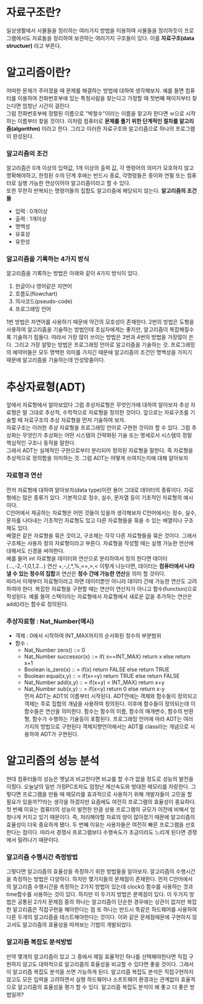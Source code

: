 # 자료구조란?
일상생활에서 사물들을 정리하는 여러가지 방법을 이용하여 사물들을 정리하듯이 프로그램에서도 자료들을 정리하여 보관하는 여러가지 구조들이 있다. 이를 **자료구조(data structuer)** 라고 부른다.  
# 알고리즘이란?
어떠한 문제가 주어졌을 때 문제를 해결하는 방법에 대하여 생각해보자. 예를 들면 컴퓨터를 이용하여 전화번호부에 있는 특정사람을 찾는다고 가정할 때 첫번째 페이지부터 찾는다면 엄청난 시간이 걸린다.  
그럼 전화번호부에 정렬된 이름으로 "박철수"이라는 이름을 찾고자 한다면 ㅂ으로 시작하는 이름부터 찾을 것이다. 이처럼 컴퓨터로 **문제를 풀기 위한 단계적인 절차를 알고리즘(algorithm)** 이라고 한다. 그리고 이러한 자료구조와 알고리즘으로 하나의 프로그램이 완성된다.

### 알고리즘의 조건
알고리즘은 0개 이상의 입력값, 1개 이상의 출력 값, 각 명령어의 의미가 모호하지 않고 명확해야하고, 한정된 수의 단계 후에는 반드시 종료, 각명령들은 종이와 연필 또는 컴퓨터로 실행 가능한 연상이어야 알고리즘이라고 할 수 있다.  
또한 무한히 반복되는 명령어들의 집합도 알고리즘에 해당되지 않는다.
**알고리즘의 조건들**
- 입력 : 0개이상
- 출력 : 1개이상
- 명백성
- 유효성
- 유한성

### 알고리즘을 기록하는 4가지 방식
알고리즘을 기록하는 방법은 아래와 같이 4가지 방식이 있다.
1. 한글이나 영어같은 자연어
2. 흐름도(flowchart)
3. 의사코드(pseudo-code)
4. 프로그래밍 언어

1번 방법은 자연어를 사용하기 때문에 약간의 모호성이 존재한다. 2번의 방법은 도형을 사용하여 알고리즘을 기술하는 방법인데 초심자에게는 좋지만, 알고리즘이 복잡해질수록 기술하기 힘들다. 따라서 가장 많이 쓰이는 방법은 3번과 4번의 방법을 가장많이 쓴다. 그리고 가장 알맞는 방법은 프로그래밍 언어로 알고리즘을 기술하는 것. 프로그래밍의 예약어들은 모두 명백한 의미를 가지긴 때문에 알고리즘의 조건인 명백성을 가지기 때문에 알고리즘을 기술하는데 안성맞춤이다.

# 추상자료형(ADT)
앞에서 자료형에서 알아보았다 그럼 추상자료형은 무엇인가에 대하여 알아보자 추상 자료형은 말 그대로 추상적, 수학적으로 자료형을 정의한 것이다. 앞으로는 자료구조를 기술할 때 자료구조의 추상 자료형을 먼저 기술하여 보자.  
자료구조는 이러한 추상 자료형을 프로그래밍 언어로 구현한 것이라 할 수 있다. 그럼 추상화는 무엇인가 추상화는 어떤 시스템의 간략화된 기술 또는 명세로서 시스템의 정말 핵심적인 구조나 동작을 말한다.  
그래서 ADT는 실제적인 구현으로부터 분리되어 정의된 자료형을 말한다. 즉 자료형을 추상적으로 정의함을 의미하는 것. 그럼 ADT는 어떻게 쓰여지는지에 대해 알아보자

### 자료형과 연산
먼저 자료형에 대하여 알아보자(data type)이란 용어 그대로 데이터의 종류이다. 자료형에는 많은 종류가 있다. 기본적으로 정수, 실수, 문자열 등이 기초적인 자료형의 예시이다.  
C언어에서 제공하는 자료형은 어떤 것들이 있을까 생각해보자 C언어에서는 정수, 실수, 문자를 나타내는 기초적인 자료형도 있고 다른 자료형들을 묶을 수 있는 배열이나 구조체도 있다.  
배열은 같은 자료형을 묶은 것이고, 구조체는 각각 다른 자료형들을 묶은 것이다. 그래서 구조체는 사용자 정의 자료형이라고 부른다. 자료형을 작성할 때는 실행 가능한 연산에 대해서도 신경을 써야한다.  
예를 들어 int 자료형을 데이터와 연산으로 분리하여서 정의 한다면 데이터{...,-2,-1,0,1,2...} 연산 +,-,/,*,%,==,>,< 이렇게 나눈다면, 데이터는 **컴퓨터에서 나타낼 수 있는 정수의 집합**과 연산은 **정수 간에 가능한 연산**을 의미 할 것이다.  
따라서 이제부터 자료형이라고 하면 데이터뿐만 아니라 데이터 간에 가능한 연산도 고려하여야 한다. 복잡한 자료형을 구현할 때는 연산이 연산자가 아니고 함수(function)으로 작성된다. 예를 들어 스택이라는 자료형에서 자료형에서 새로운 값을 추가하는 연산은 add()라는 함수로 정의된다.

### 추상자료형 : Nat_Number(예시)
- 객체 : 0에서 시작하여 INT_MAX까지의 순서화된 정수의 부분범위  
- 함수 :  
  - Nat_Number zero() ::= 0  
  - Nat_Number successor(x) ::= if( x==INT_MAX) return x else return x+1  
  - Boolean is_zero(x) :: = if(x) return FALSE else return TRUE  
  - Boolean equal(x,y) :: = if(x==y) return TRUE else return FALSE  
  - Nat_Number add(x,y) :: = if(x+y) < INT_MAX) return x+y  
  - Nat_Number sub(x,y) :: = if(x<y) return 0 else return x-y  
먼저 ADT는 ADT의 이름부터 시작된다. ADT안에는 객체와 함수들이 정의되고 객체는 주로 집합의 개념을 사용하여 정의된다. 이후에 함수들이 정의되는데 이 함수들은 연산을 의미한다. 함수는 함수의 이름, 함수의 매개변수, 함수의 반환형, 함수가 수행하는 기술등이 포함된다. 프로그래밍 언어에 따라 ADT는 여러가지의 방법으로 구현된다 객체지향언어에서는 ADT를 class라는 개념으로 사용하여 ADT가 구현된다.  
# 알고리즘의 성능 분석
현대 컴퓨터들의 성능은 옛날과 비교한다면 비교를 할 수가 없을 정도로 성능의 발전을 이뤘다. 오늘날의 일반 가정PC조차도 엄청난 계산속도와 방대한 메모리를 자랑한다. 그렇다면 프로그램을 만들 때 메모리를 효과적으로 사용하기 위해 개발자들이 고민을 할 필요가 있을까??라는 생각을 하겠지만 요즘에도 여전히 프로그램의 효율성이 중요하다. 첫 번째 이유는 컴퓨터의 성능이 발전한 만큼 상용 프로그램의 규모가 이전에 비해서 엄청나게 커지고 있기 때문이다. 즉, 처리해야할 자료의 양이 많아졌기 때문에 알고리즘의 효율성이 더욱 중요하게 됐다. 두 번째 이유는 사용자들은 여전히 빠른 프로그램을 선호한다는 점이다. 따라서 경쟁사 프로그램보다 수행속도가 조금이라도 느리게 된다면 경쟁에서 밀려나기 때문이다.
### 알고리즘 수행시간 측정방법
그렇다면 알고리즘의 효율성을 측정하기 위한 방법들을 알아보자. 알고리즘의 수행시간을 측정하는 방법은 다양하다. 하지만 몇가지들의 문제점이 존재한다. 먼저 C언어에서의 알고리즘 수행시간을 측정하는 2가지 방법이 있는데 clock() 함수를 사용하는 것과 time함수를 사용하는 것이 있다. 하지만 이 두가지 방법은 문제점이 있다. 이 두가지 방법은 공통된 2가지 문제점 중의 하나는 알고리즘이 단순한 경우에는 상관이 없지만 복잡한 알고리즘은 직접구현을 해야한다는 점 또 하나는 반드시 똑같은 하드웨어를 사용하여 다른 두개의 알고리즘을 테스트해야한다는 것이다. 이와 같은 문제점때문에 구현하지 않고서도 알고리즘의 효율성을 따져보는 기법이 개발되었다.

### 알고리즘 복잡도 분석방법
만약 몇개의 알고리즘이 있고 그 중에서 제일 효율적인 하나를 선택해야한다면 직접 구현하지 않고도 대략적으로 알고리즘의 효율성을 비교할 수 있다면 좋을 것이다. 그래서 이 알고리즘 복잡도 분석을 쓰면 가능하게 된다. 알고리즘 복잡도 분석은 직접구현하지 않고도 모든 입력을 고려하면서 실행 하드웨어나 소프트웨어 환경과는 관계없이 효율적으로 알고리즘의 효율성을 평가 할 수 있다. 알고리즘 복잡도 분석이 왜 좋고 더 좋은 방법일까?
